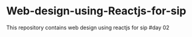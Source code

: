 # Web-design-using-Reactjs-for-sip
This repository contains web design using reactjs for sip
#day 02
